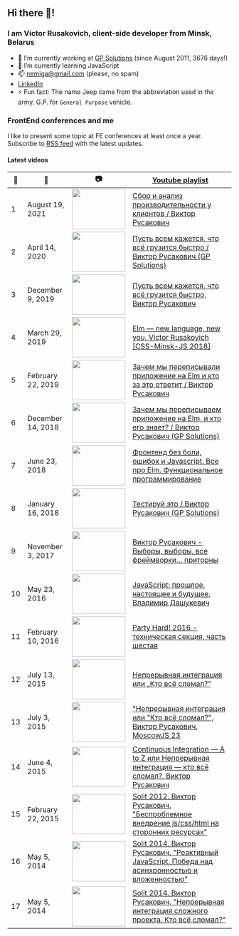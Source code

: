 ## Hi there 👋!
### I am Victor Rusakovich, client-side developer from Minsk, Belarus

* 🔭 I’m currently working at [GP Solutions](https://gpsolutions.com/) (since August 2011<!--WORK RANGE:START-->, 3676 days!<!--WORK RANGE:END-->)
* 🌱 I’m currently learning JavaScript
* 📫 nemiga@gmail.com (please, no spam)
* [LinkedIn](https://www.linkedin.com/in/theghost/)
* ⚡ Fun fact: <!--FUN FACT:START-->The name Jeep came from the abbreviation used in the army. G.P. for `General Purpose` vehicle.<!--FUN FACT:END-->

### FrontEnd conferences and me

I like to present some topic at FE conferences at least once a year. 
Subscribe to [RSS feed](https://www.youtube.com/feeds/videos.xml?playlist_id=PLXjYtHFptm-1_AvljZv_EHBHO_BaqvVsH)
with the  latest updates.

#### Latest videos

<!--YOUTUBE:START-->
| 🔢 | 📅 | 📷 | [Youtube playlist](https://www.youtube.com/watch?v=3cGKw9sxV_g&list=PLXjYtHFptm-1_AvljZv_EHBHO_BaqvVsH) |
| ------ | ------ | ------ | ------ |
| 1 | August 19, 2021 | <img src="https://i.ytimg.com/vi/CDb36N3ixZk/default.jpg" width="120" height="90" /> | [Сбор и анализ производительности у клиентов / Виктор Русакович](https://www.youtube.com/watch?v=CDb36N3ixZk)
| 2 | April 14, 2020 | <img src="https://i.ytimg.com/vi/ODWakh7Tl9s/default.jpg" width="120" height="90" /> | [Пусть всем кажется, что всё грузится быстро / Виктор Русакович (GP Solutions)](https://www.youtube.com/watch?v=ODWakh7Tl9s)
| 3 | December 9, 2019 | <img src="https://i.ytimg.com/vi/JRlCIPkwheA/default.jpg" width="120" height="90" /> | [Пусть всем кажется, что всё грузится быстро, Виктор Русакович](https://www.youtube.com/watch?v=JRlCIPkwheA)
| 4 | March 29, 2019 | <img src="https://i.ytimg.com/vi/c29NxCnOL2A/default.jpg" width="120" height="90" /> | [Elm — new language, new you, Victor Rusakovich [CSS-Minsk-JS 2018]](https://www.youtube.com/watch?v=c29NxCnOL2A)
| 5 | February 22, 2019 | <img src="https://i.ytimg.com/vi/D-4D1f5gyXw/default.jpg" width="120" height="90" /> | [Зачем мы переписывали приложение на Elm и кто за это ответит / Виктор Русакович](https://www.youtube.com/watch?v=D-4D1f5gyXw)
| 6 | December 14, 2018 | <img src="https://i.ytimg.com/vi/lZcb4YoBGMY/default.jpg" width="120" height="90" /> | [Зачем мы переписываем приложение на Elm, и кто его знает? / Виктор Русакович (GP Solutions)](https://www.youtube.com/watch?v=lZcb4YoBGMY)
| 7 | June 23, 2018 | <img src="https://i.ytimg.com/vi/vrqI84atsI8/default.jpg" width="120" height="90" /> | [Фронтенд без боли, ошибок и Javascript. Все про Elm. Функциональное программирование](https://www.youtube.com/watch?v=vrqI84atsI8)
| 8 | January 16, 2018 | <img src="https://i.ytimg.com/vi/hPbJRXUq-hw/default.jpg" width="120" height="90" /> | [Тестируй это / Виктор Русакович (GP Solutions)](https://www.youtube.com/watch?v=hPbJRXUq-hw)
| 9 | November 3, 2017 | <img src="https://i.ytimg.com/vi/q2Ts8a_SPCU/default.jpg" width="120" height="90" /> | [Виктор Русакович - Выборы, выборы, все фреймворки… приторны](https://www.youtube.com/watch?v=q2Ts8a_SPCU)
| 10 | May 23, 2016 | <img src="https://i.ytimg.com/vi/_OcnHy64xM0/default.jpg" width="120" height="90" /> | [JavaScript: прошлое, настоящее и будущее, Владимир Дашукевич](https://www.youtube.com/watch?v=_OcnHy64xM0)
| 11 | February 10, 2016 | <img src="https://i.ytimg.com/vi/-Mu6DsD0uj0/default.jpg" width="120" height="90" /> | [Party Hard! 2016 - техническая секция, часть шестая](https://www.youtube.com/watch?v=-Mu6DsD0uj0)
| 12 | July 13, 2015 | <img src="https://i.ytimg.com/vi/8TgnLP26op8/default.jpg" width="120" height="90" /> | [Непрерывная интеграция или „Кто всё сломал?“](https://www.youtube.com/watch?v=8TgnLP26op8)
| 13 | July 3, 2015 | <img src="https://i.ytimg.com/vi/ufWxD1Bit7k/default.jpg" width="120" height="90" /> | ["Непрерывная интеграция или "Кто всё сломал?", Виктор Русакович, MoscowJS 23](https://www.youtube.com/watch?v=ufWxD1Bit7k)
| 14 | June 4, 2015 | <img src="https://i.ytimg.com/vi/Rrv0-I3HIAw/default.jpg" width="120" height="90" /> | [Continuous Integration — A to Z или Непрерывная интеграция — кто всё сломал?, Виктор Русакович](https://www.youtube.com/watch?v=Rrv0-I3HIAw)
| 15 | February 22, 2015 | <img src="https://i.ytimg.com/vi/SKuZ00B0rmY/default.jpg" width="120" height="90" /> | [Solit 2012. Виктор Русакович. "Беспроблемное внедрение js/css/html на сторонних ресурсах"](https://www.youtube.com/watch?v=SKuZ00B0rmY)
| 16 | May 5, 2014 | <img src="https://i.ytimg.com/vi/KXJQwzYIM0Y/default.jpg" width="120" height="90" /> | [Solit 2014. Виктор Русакович. "Реактивный JavaScript. Победа над асинхронностью и вложенностью"](https://www.youtube.com/watch?v=KXJQwzYIM0Y)
| 17 | May 5, 2014 | <img src="https://i.ytimg.com/vi/WIuiFCmADbw/default.jpg" width="120" height="90" /> | [Solit 2014. Виктор Русакович. "Непрерывная интеграция сложного проекта. Кто всё сломал?"](https://www.youtube.com/watch?v=WIuiFCmADbw)
<!--YOUTUBE:END-->
